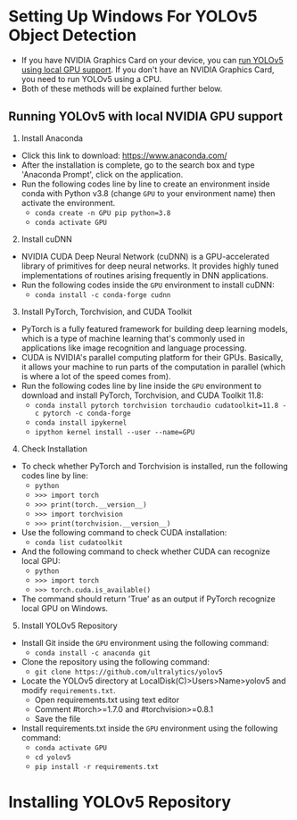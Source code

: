 # Setting Up Windows For YOLOv5 Object Detection
- If you have NVIDIA Graphics Card on your device, you can [run YOLOv5 using local GPU support](README.md#Running-YOLOv5-with-local-NVIDIA-GPU-support). If you don't have an NVIDIA Graphics Card, you need to run YOLOv5 using a CPU.
- Both of these methods will be explained further below.

## Running YOLOv5 with local NVIDIA GPU support
1. Install Anaconda
  - Click this link to download: https://www.anaconda.com/
  - After the installation is complete, go to the search box and type 'Anaconda Prompt', click on the application.
  - Run the following codes line by line to create an environment inside conda with Python v3.8 (change `GPU` to your environment name) then activate the environment.
    - `conda create -n GPU pip python=3.8`
    - `conda activate GPU`
    
2. Install cuDNN
  - NVIDIA CUDA Deep Neural Network (cuDNN) is a GPU-accelerated library of primitives for deep neural networks. It provides highly tuned implementations of routines arising frequently in DNN applications.
  - Run the following codes inside the `GPU` environment to install cuDNN:
    - `conda install -c conda-forge cudnn`

3. Install PyTorch, Torchvision, and CUDA Toolkit
  - PyTorch is a fully featured framework for building deep learning models, which is a type of machine learning that's commonly used in applications like image recognition and language processing.
  - CUDA is NVIDIA's parallel computing platform for their GPUs. Basically, it allows your machine to run parts of the computation in parallel (which is where a lot of the speed comes from).
  - Run the following codes line by line inside the `GPU` environment to download and install PyTorch, Torchvision, and CUDA Toolkit 11.8:
    - `conda install pytorch torchvision torchaudio cudatoolkit=11.8 -c pytorch -c conda-forge`
    - `conda install ipykernel`
    - `ipython kernel install --user --name=GPU`

4. Check Installation
  - To check whether PyTorch and Torchvision is installed, run the following codes line by line:
    - `python`
    - `>>> import torch`
    - `>>> print(torch.__version__)`
    - `>>> import torchvision`
    - `>>> print(torchvision.__version__)`
  - Use the following command to check CUDA installation:
    - `conda list cudatoolkit`
  - And the following command to check whether CUDA can recognize local GPU:
    - `python`
    - `>>> import torch`
    - `>>> torch.cuda.is_available()`
  - The command should return 'True' as an output if PyTorch recognize local GPU on Windows.

5. Install YOLOv5 Repository
  - Install Git inside the `GPU` environment using the following command:
    - `conda install -c anaconda git`
  - Clone the repository using the following command:
    - `git clone https://github.com/ultralytics/yolov5`
  - Locate the YOLOv5 directory at LocalDisk(C)>Users>Name>yolov5 and modify `requirements.txt`.
    - Open requirements.txt using text editor
    - Comment #torch>=1.7.0 and #torchvision>=0.8.1
    - Save the file
  - Install requirements.txt inside the `GPU` environment using the following command:
    - `conda activate GPU`
    - `cd yolov5`
    - `pip install -r requirements.txt`



# Installing YOLOv5 Repository
